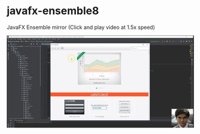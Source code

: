 # javafx-ensemble8

JavaFX Ensemble mirror (Click and play video at 1.5x speed)

[![](https://github.com/melvincabatuan/javafx-ensemble8/blob/master/JavaFXEnsemble.JPG)](https://dlsu.instructuremedia.com/embed/bfdf8512-3407-433a-91d0-c1c1efb74fb7) 
